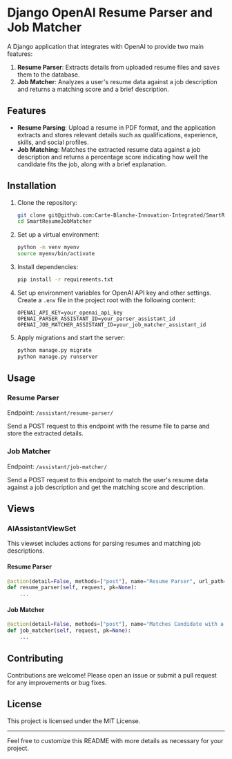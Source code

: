# Django OpenAI Resume Parser and Job Matcher

A Django application that integrates with OpenAI to provide two main features:

1. **Resume Parser**: Extracts details from uploaded resume files and saves them to the database.
2. **Job Matcher**: Analyzes a user's resume data against a job description and returns a matching score and a brief description.

## Features

- **Resume Parsing**: Upload a resume in PDF format, and the application extracts and stores relevant details such as qualifications, experience, skills, and social profiles.
- **Job Matching**: Matches the extracted resume data against a job description and returns a percentage score indicating how well the candidate fits the job, along with a brief explanation.

## Installation

1. Clone the repository:

    ```bash
    git clone git@github.com:Carte-Blanche-Innovation-Integrated/SmartResumeJobMatcher.git
    cd SmartResumeJobMatcher
    ```

2. Set up a virtual environment:

    ```bash
    python -m venv myenv
    source myenv/bin/activate
    ```

3. Install dependencies:

    ```bash
    pip install -r requirements.txt
    ```

4. Set up environment variables for OpenAI API key and other settings. Create a `.env` file in the project root with the following content:

    ```env
    OPENAI_API_KEY=your_openai_api_key
    OPENAI_PARSER_ASSISTANT_ID=your_parser_assistant_id
    OPENAI_JOB_MATCHER_ASSISTANT_ID=your_job_matcher_assistant_id
    ```

5. Apply migrations and start the server:

    ```bash
    python manage.py migrate
    python manage.py runserver
    ```

## Usage

### Resume Parser

Endpoint: `/assistant/resume-parser/`

Send a POST request to this endpoint with the resume file to parse and store the extracted details.

### Job Matcher

Endpoint: `/assistant/job-matcher/`

Send a POST request to this endpoint to match the user's resume data against a job description and get the matching score and description.


## Views

### AIAssistantViewSet

This viewset includes actions for parsing resumes and matching job descriptions.

#### Resume Parser

```python
@action(detail=False, methods=["post"], name="Resume Parser", url_path="resume-parser")
def resume_parser(self, request, pk=None):
    ...
```

#### Job Matcher

```python
@action(detail=False, methods=["post"], name="Matches Candidate with a Job Description", url_path="job-matcher")
def job_matcher(self, request, pk=None):
    ...
```

## Contributing

Contributions are welcome! Please open an issue or submit a pull request for any improvements or bug fixes.

## License

This project is licensed under the MIT License.

---

Feel free to customize this README with more details as necessary for your project.